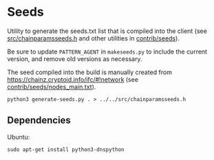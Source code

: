 # Seeds

Utility to generate the seeds.txt list that is compiled into the client
(see [src/chainparamsseeds.h](/src/chainparamsseeds.h) and other utilities in [contrib/seeds](/contrib/seeds)).

Be sure to update `PATTERN_AGENT` in `makeseeds.py` to include the current version,
and remove old versions as necessary.

The seed compiled into the build is manually created from https://chainz.cryptoid.info/ifc/#!network
(see [contrib/seeds/nodes_main.txt](/contrib/seeds/nodes_main.txt)).

    python3 generate-seeds.py . > ../../src/chainparamsseeds.h

## Dependencies

Ubuntu:

    sudo apt-get install python3-dnspython
